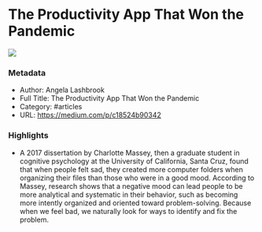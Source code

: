 # The Productivity App That Won the Pandemic

![](https://readwise-assets.s3.amazonaws.com/static/images/article3.5c705a01b476.png)

### Metadata

- Author: Angela Lashbrook
- Full Title: The Productivity App That Won the Pandemic
- Category: #articles
- URL: https://medium.com/p/c18524b90342

### Highlights

- A 2017 dissertation by Charlotte Massey, then a graduate student in cognitive psychology at the University of California, Santa Cruz, found that when people felt sad, they created more computer folders when organizing their files than those who were in a good mood. According to Massey, research shows that a negative mood can lead people to be more analytical and systematic in their behavior, such as becoming more intently organized and oriented toward problem-solving. Because when we feel bad, we naturally look for ways to identify and fix the problem.
